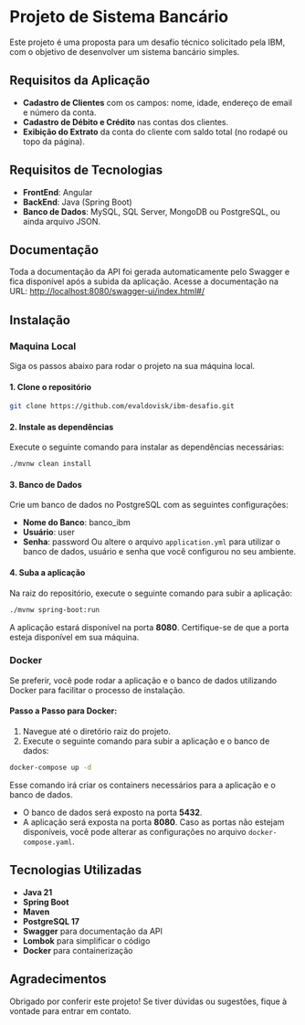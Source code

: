 # Projeto de Sistema Bancário
Este projeto é uma proposta para um desafio técnico solicitado pela IBM, com o objetivo de desenvolver um sistema bancário simples.
## Requisitos da Aplicação
- **Cadastro de Clientes** com os campos: nome, idade, endereço de email e número da conta.
- **Cadastro de Débito e Crédito** nas contas dos clientes.
- **Exibição do Extrato** da conta do cliente com saldo total (no rodapé ou topo da página).
## Requisitos de Tecnologias
- **FrontEnd**: Angular
- **BackEnd**: Java (Spring Boot)
- **Banco de Dados**: MySQL, SQL Server, MongoDB ou PostgreSQL, ou ainda arquivo JSON.
## Documentação
Toda a documentação da API foi gerada automaticamente pelo Swagger e fica disponível após a subida da aplicação. Acesse a documentação na URL:
[http://localhost:8080/swagger-ui/index.html#/](http://localhost:8080/swagger-ui/index.html#/)
## Instalação
### Maquina Local
Siga os passos abaixo para rodar o projeto na sua máquina local.
#### 1. Clone o repositório
```bash
git clone https://github.com/evaldovisk/ibm-desafio.git
```
#### 2. Instale as dependências
Execute o seguinte comando para instalar as dependências necessárias:
```bash
./mvnw clean install
```
#### 3. Banco de Dados
Crie um banco de dados no PostgreSQL com as seguintes configurações:
- **Nome do Banco**: banco_ibm
- **Usuário**: user
- **Senha**: password
Ou altere o arquivo `application.yml` para utilizar o banco de dados, usuário e senha que você configurou no seu ambiente.
#### 4. Suba a aplicação
Na raiz do repositório, execute o seguinte comando para subir a aplicação:
```bash
./mvnw spring-boot:run
```
A aplicação estará disponível na porta **8080**. Certifique-se de que a porta esteja disponível em sua máquina.
### Docker
Se preferir, você pode rodar a aplicação e o banco de dados utilizando Docker para facilitar o processo de instalação.
#### Passo a Passo para Docker:
1. Navegue até o diretório raiz do projeto.
2. Execute o seguinte comando para subir a aplicação e o banco de dados:
```bash
docker-compose up -d
```
Esse comando irá criar os containers necessários para a aplicação e o banco de dados.
- O banco de dados será exposto na porta **5432**.
- A aplicação será exposta na porta **8080**.
Caso as portas não estejam disponíveis, você pode alterar as configurações no arquivo `docker-compose.yaml`.
## Tecnologias Utilizadas
- **Java 21**
- **Spring Boot**
- **Maven**
- **PostgreSQL 17**
- **Swagger** para documentação da API
- **Lombok** para simplificar o código
- **Docker** para containerização
## Agradecimentos
Obrigado por conferir este projeto! Se tiver dúvidas ou sugestões, fique à vontade para entrar em contato.
